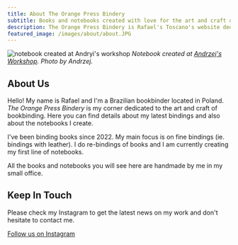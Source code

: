 ```yaml
---
title: About The Orange Press Bindery
subtitle: Books and notebooks created with love for the art and craft of bookbinding.
description: The Orange Press Bindery is Rafael's Toscano's website dedicated to bookbinding.
featured_image: /images/about/about.JPG
---
```


![notebook created at Andryi's workshop](/images/about/about.JPG)
*Notebook created at [Andrzej's Workshop](https://malakhovskii.com/). Photo by Andrzej.*

## About Us
Hello! My name is Rafael and I'm a Brazilian bookbinder located in Poland. *The Orange Press Bindery* is my corner dedicated to the art and craft of bookbinding. Here you can find details about my latest bindings and also about the notebooks I create.

I've been binding books since 2022. My main focus is on fine bindings (ie. bindings with leather). I do re-bindings of books and I am currently creating my first line of notebooks.

All the books and notebooks you will see here are handmade by me in my small office.

## Keep In Touch

Please check my Instagram to get the latest news on my work and don't hesitate to contact me.

<a href="https://instagram.com/theorangebindery" class="button button--large">Follow us on Instagram</a>
